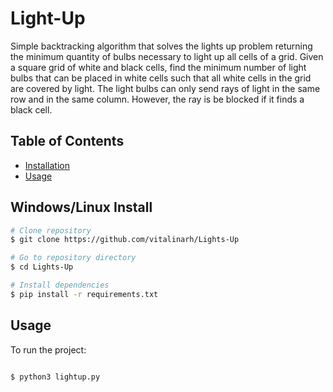 # Light-Up
Simple backtracking algorithm that solves the lights up problem returning the minimum quantity of bulbs necessary to light up all cells of a grid.
Given a square grid of white and black cells, find the minimum number of light bulbs that can be placed in white cells such that all white cells in the grid are
covered by light. The light bulbs can only send rays of light in the same row and in the same column. However, the ray is be blocked if it finds a black cell.

## Table of Contents

- [Installation](#installation)
- [Usage](#usage)

## Windows/Linux Install

```bash
# Clone repository
$ git clone https://github.com/vitalinarh/Lights-Up

# Go to repository directory
$ cd Lights-Up

# Install dependencies
$ pip install -r requirements.txt 

```

## Usage

To run the project:

```bash

$ python3 lightup.py

```

